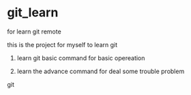 # git_learn
for learn git remote

this is the project for myself to learn git


1. learn git basic command for basic opereation

2. learn the advance command for deal some trouble problem

git